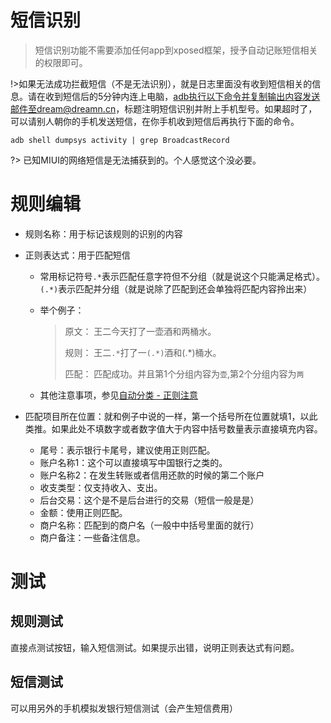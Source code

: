 # 短信识别

> 短信识别功能不需要添加任何app到xposed框架，授予自动记账短信相关的权限即可。

!>如果无法成功拦截短信（不是无法识别），就是日志里面没有收到短信相关的信息。请在收到短信后的5分钟内连上电脑，adb执行以下命令并复制输出内容发送邮件至dream@dreamn.cn，标题注明短信识别并附上手机型号。如果超时了，可以请别人朝你的手机发送短信，在你手机收到短信后再执行下面的命令。

```shell
adb shell dumpsys activity | grep BroadcastRecord
```

?> 已知MIUI的网络短信是无法捕获到的。个人感觉这个没必要。

# 规则编辑

- 规则名称：用于标记该规则的识别的内容

- 正则表达式：用于匹配短信

  - 常用标记符号`.*`表示匹配任意字符但不分组（就是说这个只能满足格式）。`(.*)`表示匹配并分组（就是说除了匹配到还会单独将匹配内容拎出来）

  - 举个例子： 

    > 原文：   王二今天打了一壶酒和两桶水。
    >
    > 规则：   王二`.*`打了一`(.*)`酒和(.*)桶水。
    >
    > 匹配：   匹配成功。并且第1个分组内容为`壶`,第2个分组内容为`两`

  - 其他注意事项，参见[自动分类 - 正则注意](自动分类#正则注意：)

- 匹配项目所在位置：就和例子中说的一样，第一个括号所在位置就填1，以此类推。如果此处不填数字或者数字值大于内容中括号数量表示直接填充内容。

  - 尾号：表示银行卡尾号，建议使用正则匹配。
  - 账户名称1：这个可以直接填写中国银行之类的。
  - 账户名称2：在发生转账或者信用还款的时候的第二个账户
  - 收支类型：仅支持收入、支出。
  - 后台交易：这个是不是后台进行的交易（短信一般是是）
  - 金额：使用正则匹配。
  - 商户名称：匹配到的商户名（一般中中括号里面的就行）
  - 商户备注：一些备注信息。

# 测试

## 规则测试

直接点测试按钮，输入短信测试。如果提示出错，说明正则表达式有问题。

## 短信测试

可以用另外的手机模拟发银行短信测试（会产生短信费用）
